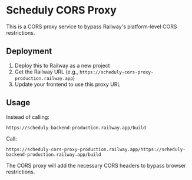 # Scheduly CORS Proxy

This is a CORS proxy service to bypass Railway's platform-level CORS restrictions.

## Deployment

1. Deploy this to Railway as a new project
2. Get the Railway URL (e.g., `https://scheduly-cors-proxy-production.railway.app`)
3. Update your frontend to use this proxy URL

## Usage

Instead of calling:

```
https://scheduly-backend-production.railway.app/build
```

Call:

```
https://scheduly-cors-proxy-production.railway.app/https://scheduly-backend-production.railway.app/build
```

The CORS proxy will add the necessary CORS headers to bypass browser restrictions.
